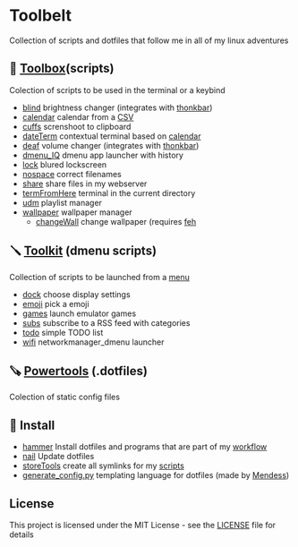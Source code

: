 # Toolbelt 
Collection of scripts and dotfiles that follow me in all of my linux adventures

## 🧰 [Toolbox](toolbox)(scripts)
Colection of scripts to be used in the terminal or a keybind
* [blind](toolbox/blind.tool) brightness changer (integrates with [thonkbar](powertools/thonkbar))
* [calendar](toolbox/calendar.tool) calendar from a [CSV](toolbox/.timetable)
* [cuffs](toolbox/cuffs.tools) screnshoot to clipboard
* [dateTerm](toolbox/dateTerm.tool) contextual terminal based on [calendar](toolbox/calendar.tool)
* [deaf](toolbox/deaf.tool) volume changer (integrates with [thonkbar](powertools/thonkbar))
* [dmenu_IQ](toolbox/dmenu_IQ.tool) dmenu app launcher with history
* [lock](toolbox/lock.tool) blured lockscreen
* [nospace](toolbox/nospace.tool) correct filenames
* [share](toolbox/share.tool) share files in my webserver
* [termFromHere](toolbox/termFromHere.tool) terminal in the current directory
* [udm](toolbox/udm.tool) playlist manager
* [wallpaper](toolbox/wallpaper.tool) wallpaper manager
    * [changeWall](toolbox/changeWall.tool) change wallpaper (requires [feh](https://feh.finalrewind.org/)

## 🪛 [Toolkit](toolkit) (dmenu scripts)
Collection of scripts to be launched from a [menu](toolbox/menu.tool)
* [dock](toolkit/dock.menu) choose display settings
* [emoji](toolkit/emoji.menu) pick a emoji
* [games](toolkit/games.menu) launch emulator games
* [subs](toolkit/subs.menu) subscribe to a RSS feed with categories
* [todo](toolkit/todo.menu) simple TODO list
* [wifi](toolkit/wifi.menu) networkmanager_dmenu launcher

## 🪚 [Powertools](powertools) (.dotfiles)
Colection of static config files

## 🔗 Install
* [hammer](hammer) Install dotfiles and programs that are part of my [workflow](.workflow)
* [nail](nail) Update dotfiles
* [storeTools](storeTools) create all symlinks for my [scripts](toolbox)
* [generate_config.py](generate_config.py) templating language for dotfiles (made by [Mendess](https://github.com/mendess/spell-book))

## License
This project is licensed under the MIT License - see the [LICENSE](LICENSE) file for details
